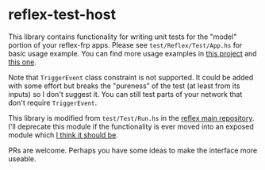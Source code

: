 # reflex-test-host

This library contains functionality for writing unit tests for the "model" portion of your reflex-frp apps. Please see `test/Reflex/Test/App.hs` for basic usage example. You can find more usage examples in [this project](https://github.com/pdlla/reflex-potatoes?files=1) and [this one](https://github.com/pdlla/reflex-todo-undo-mvc-model).

Note that `TriggerEvent` class constraint is not supported. It could be added with some effort but breaks the "pureness" of the test (at least from its inputs) so I don't suggest it. You can still test parts of your network that don't require `TriggerEvent`.

This library is modified from `test/Test/Run.hs` in the [reflex main repository](https://github.com/reflex-frp/reflex). I'll deprecate this module if the functionality is ever moved into an exposed module which [I think it should be](https://github.com/reflex-frp/reflex/issues/412).

PRs are welcome. Perhaps you have some ideas to make the interface more useable.
